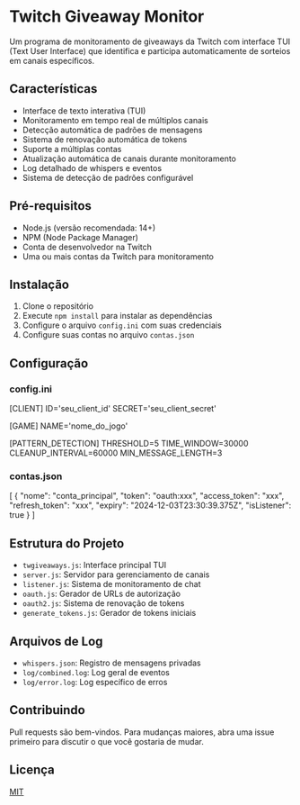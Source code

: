 # Twitch Giveaway Monitor

Um programa de monitoramento de giveaways da Twitch com interface TUI (Text User Interface) que identifica e participa automaticamente de sorteios em canais específicos.

## Características

- Interface de texto interativa (TUI)
- Monitoramento em tempo real de múltiplos canais
- Detecção automática de padrões de mensagens
- Sistema de renovação automática de tokens
- Suporte a múltiplas contas
- Atualização automática de canais durante monitoramento
- Log detalhado de whispers e eventos
- Sistema de detecção de padrões configurável

## Pré-requisitos

- Node.js (versão recomendada: 14+)
- NPM (Node Package Manager)
- Conta de desenvolvedor na Twitch
- Uma ou mais contas da Twitch para monitoramento

## Instalação

1. Clone o repositório
2. Execute `npm install` para instalar as dependências
3. Configure o arquivo `config.ini` com suas credenciais
4. Configure suas contas no arquivo `contas.json`

## Configuração

### config.ini
[CLIENT]
ID='seu_client_id'
SECRET='seu_client_secret'

[GAME]
NAME='nome_do_jogo'

[PATTERN_DETECTION]
THRESHOLD=5
TIME_WINDOW=30000
CLEANUP_INTERVAL=60000
MIN_MESSAGE_LENGTH=3

### contas.json
[
  {
    "nome": "conta_principal",
    "token": "oauth:xxx",
    "access_token": "xxx",
    "refresh_token": "xxx",
    "expiry": "2024-12-03T23:30:39.375Z",
    "isListener": true
  }
]

## Estrutura do Projeto

- `twgiveaways.js`: Interface principal TUI
- `server.js`: Servidor para gerenciamento de canais
- `listener.js`: Sistema de monitoramento de chat
- `oauth.js`: Gerador de URLs de autorização
- `oauth2.js`: Sistema de renovação de tokens
- `generate_tokens.js`: Gerador de tokens iniciais

## Arquivos de Log

- `whispers.json`: Registro de mensagens privadas
- `log/combined.log`: Log geral de eventos
- `log/error.log`: Log específico de erros

## Contribuindo

Pull requests são bem-vindos. Para mudanças maiores, abra uma issue primeiro para discutir o que você gostaria de mudar.

## Licença

[MIT](https://choosealicense.com/licenses/mit/)